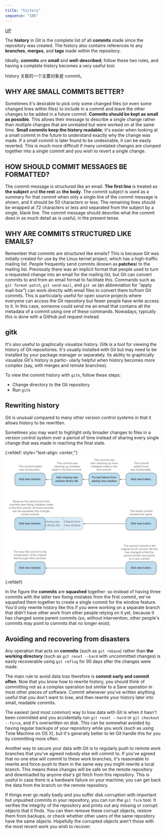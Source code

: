 ```yaml
---
title: "history"
sequence: "105"
---
```


[UP](/git.html)


The **history** in Git is the complete list of all **commits** made since the repository was created. The history also
contains references to any **branches**, **merges**, and **tags** made within the repository.

Ideally, **commits** are **small** and **well-described**; follow these two rules, and having a complete history becomes
a very useful tool.

history 关联的一个主要对象是 commit。

## WHY ARE SMALL COMMITS BETTER?

Sometimes it's desirable to pick only some changed files
(or even some changed lines within files)
to include in a commit and leave the other changes to be added in a future commit.
**Commits should be kept as small as possible**. This allows their message to describe a single change rather than
multiple changes that are unrelated but were worked on at the same time.
**Small commits keep the history readable**; it's easier when looking at a small commit in the future to understand
exactly why the change was made. If a small commit is later found to be undesirable, it can be easily reverted. This is
much more difficult if many unrelated changes are clumped together into a single commit and you wish to revert a single
change.

## HOW SHOULD COMMIT MESSAGES BE FORMATTED?

The commit message is structured like an email.
**The first line** is treated as **the subject** and **the rest** as **the body**. The commit subject is used as a
summary for that commit when only a single line of the commit message is shown, and it should be 50 characters or less.
The remaining lines should be wrapped at 72 characters or less and separated from the subject by a single, blank line.
The commit message should describe what the commit does in as much detail as is useful, in the present tense.

## WHY ARE COMMITS STRUCTURED LIKE EMAILS?

Remember that commits are structured like emails?
This is because Git was initially created for use by the Linux kernel project, which has a high-traffic mailing list.
People frequently send commits (known as **patches**) to the mailing list.
Previously there was an implicit format that people used to turn a requested change into an email for the mailing list,
but Git can convert commits to and from an email format to facilitate this.
Commands such as `git format-patch`, `git send-mail`, and `git am` (an abbreviation for “apply mail-box”)
can work directly with email files to convert them to/from Git commits.
This is particularly useful for open source projects where everyone can access the Git repository but fewer people have write access to it.
In this case, someone could send me an email that contains all the metadata of a commit using one of these commands.
Nowadays, typically this is done with a GitHub pull request instead.

## gitk

It's also useful to graphically visualize history. Gitk is a tool for viewing the history of Git repositories. It's
usually installed with Git but may need to be installed by your package manager or separately. Its ability to
graphically visualize Git's history is partic- ularly helpful when history becomes more complex  (say, with merges and
remote branches).

To view the commit history with `gitk`, follow these steps:

- Change directory to the Git repository
- Run `gitk`

## Rewriting history

Git is unusual compared to many other version control systems in that it allows history to be rewritten.

Sometimes you may want to highlight only broader changes to files in a version control system over a period of time
instead of sharing every single change that was made in reaching the final state.

{:refdef: style="text-align: center;"}
![](/assets/images/git/squash-multiple-commits-into-a-single-commit.png)
{:refdef}

In the figure the **commits** are **squashed** together:
so instead of having three commits with the latter two fixing mistakes from the first commit,
we've squashed them together to create a single commit for the window feature.
You'd only rewrite history like this if you were working on a separate branch that didn't have other work from other people relying on it yet,
because it has changed some parent commits (so, without intervention, other people's commits may point to commits that no longer exist).

## Avoiding and recovering from disasters

Any operation that acts on **commits** (such as `git rebase`) rather than **the working directory**
(such as `git reset --hard` with uncommitted changes) is easily recoverable
using `git reflog` for 90 days after the changes were made.

The main rule to avoid data loss therefore is **commit early and commit often**.
Now that you know how to rewrite history, you should think of committing
not as a complex operation but similar to a Save operation in most other pieces of software.
Commit whenever you've written anything useful that you don't want to lose,
and then rewrite your history later into small, readable commits.

The easiest (and most common) way to lose data with Git is
when it hasn't been committed and you accidentally run `git reset --hard` or `git checkout --force`,
and it's overwritten on disk.
This can be somewhat avoided by having regular backups of your repository
while you work (such as using Time Machine on OS X),
but it's generally better to let Git handle this for you by committing more often.

Another way to secure your data with Git is to regularly push to remote work branches
that you've agreed nobody else will commit to.
If you've agreed that no one else will commit to these work branches,
it's reasonable to rewrite and force-push to them in the same way you might rewrite a local branch.
This means these changes will be safe on the remote repository and downloaded by anyone else's git fetch from this repository.
This is useful in case there is a hardware failure on your machine; you can get back the data from the branch on the remote repository.

If things ever go really badly and you suffer disk corruption with important but unpushed commits in your repository,
you can run the `git fsck` tool.
It verifies the integrity of the repository and prints out any missing or corrupt objects that it finds.
You can then remove these corrupt objects, restore them from backups,
or check whether other users of the same repository have the same objects.
Hopefully the corrupted objects aren't those with the most recent work you wish to recover.
